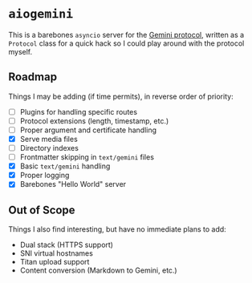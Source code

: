 # `aiogemini`

This is a barebones `asyncio` server for the [Gemini protocol](https://gemini.circumlunar.space/), written as a `Protocol` class for a quick hack so I could play around with the protocol myself.

## Roadmap

Things I may be adding (if time permits), in reverse order of priority:

* [ ] Plugins for handling specific routes
* [ ] Protocol extensions (length, timestamp, etc.)
* [ ] Proper argument and certificate handling
* [x] Serve media files
* [ ] Directory indexes
* [ ] Frontmatter skipping in `text/gemini` files
* [x] Basic `text/gemini` handling
* [x] Proper logging
* [x] Barebones "Hello World" server

## Out of Scope

Things I also find interesting, but have no immediate plans to add:

* Dual stack (HTTPS support)
* SNI virtual hostnames
* Titan upload support
* Content conversion (Markdown to Gemini, etc.)
